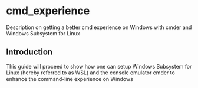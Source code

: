 # cmd_experience
Description on getting a better cmd experience on Windows with cmder and Windows Subsystem for Linux

## Introduction
This guide will proceed to show how one can setup Windows Subsystem for Linux (hereby referred to as WSL) and the console emulator cmder to enhance the command-line experience on Windows
